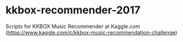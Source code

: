 # kkbox-recommender-2017
Scripts for KKBOX Music Recommender at Kaggle.com (https://www.kaggle.com/c/kkbox-music-recommendation-challenge)
